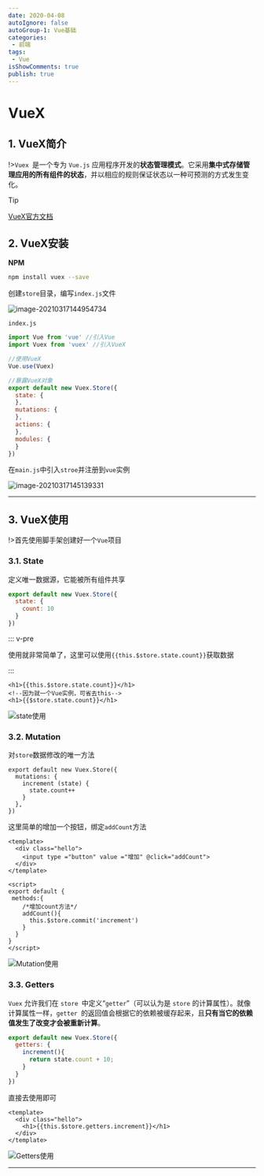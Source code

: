 ```yaml
---
date: 2020-04-08
autoIgnore: false
autoGroup-1: Vue基础
categories:
 - 前端
tags:
 - Vue
isShowComments: true
publish: true
---
```


# VueX

## 1. VueX简介

!>`Vuex `是一个专为 `Vue.js` 应用程序开发的**状态管理模式**。它采用**集中式存储管理应用的所有组件的状态**，并以相应的规则保证状态以一种可预测的方式发生变化。

> [!tip]
>
> [VueX官方文档](https://vuex.vuejs.org/zh/guide/)

## 2. VueX安装

**NPM**

```bash
npm install vuex --save
```

创建`store`目录，编写`index.js`文件

![image-20210317144954734](media/8.Vuex.assets/image-20210317144954734.png)

`index.js`

```js
import Vue from 'vue' //引入Vue
import Vuex from 'vuex' //引入VueX

//使用VueX
Vue.use(Vuex)

//暴露VueX对象
export default new Vuex.Store({
  state: {
  },
  mutations: {
  },
  actions: {
  },
  modules: {
  }
})
```

在`main.js`中引入`stroe`并注册到`vue`实例

![image-20210317145139331](media/8.Vuex.assets/image-20210317145139331.png)

---

## 3. VueX使用

!>首先使用脚手架创建好一个`Vue`项目

### 3.1. State

定义唯一数据源，它能被所有组件共享

```js
export default new Vuex.Store({
  state: {
    count: 10
  }
})
```

::: v-pre

使用就非常简单了，这里可以使用`{{this.$store.state.count}}`获取数据

:::

```vue
<h1>{{this.$store.state.count}}</h1>
<!--因为就一个Vue实例，可省去this-->
<h1>{{$store.state.count}}</h1>
```

![state使用](media/8.Vuex.assets/State使用.gif)

### 3.2. Mutation

对`store`数据修改的唯一方法

```vue
export default new Vuex.Store({
  mutations: {
    increment (state) {
      state.count++
    }
  },
})
```

这里简单的增加一个按钮，绑定`addCount`方法

```vue
<template>
  <div class="hello">
    <input type ="button" value ="增加" @click="addCount">
  </div>
</template>

<script>
export default { 
 methods:{
    /*增加count方法*/
    addCount(){
      this.$store.commit('increment')
    }
  }
}
</script>
```

![Mutation使用](media/8.Vuex.assets/mutation使用.gif)

### 3.3. Getters

`Vuex` 允许我们在 `store `中定义“`getter`”（可以认为是 `store` 的计算属性）。就像计算属性一样，`getter `的返回值会根据它的依赖被缓存起来，且**只有当它的依赖值发生了改变才会被重新计算**。

```js
export default new Vuex.Store({
  getters: {
    increment(){
      return state.count + 10;
    }
  }
})
```

直接去使用即可

```vue
<template>
  <div class="hello">
    <h1>{{this.$store.getters.increment}}</h1>
  </div>
</template>
```

![Getters使用](media/8.Vuex.assets/Getters使用.gif)

---

